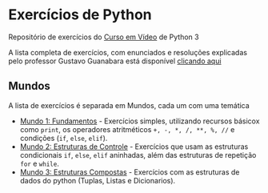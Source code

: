# Exercícios de Python

Repositório de exercícios do [Curso em Vídeo](https://www.youtube.com/cursoemvideo) de Python 3

A lista completa de exercícios, com enunciados e resoluções explicadas pelo professor Gustavo Guanabara está disponível [clicando aqui](https://www.youtube.com/playlist?list=PLHz_AreHm4dm6wYOIW20Nyg12TAjmMGT-)

## Mundos

A lista de exercícios é separada em Mundos, cada um com uma temática

- [Mundo 1: Fundamentos](https://www.youtube.com/playlist?list=PLHz_AreHm4dlKP6QQCekuIPky1CiwmdI6) - Exercícios simples, utilizando recursos básicox como `print`, os operadores atritméticos `+, -, *, /, **, %, //` e condições (`if`, `else`, `elif`).
- [Mundo 2: Estruturas de Controle](https://www.youtube.com/playlist?list=PLHz_AreHm4dk_nZHmxxf_J0WRAqy5Czye) - Exercícios que usam as estruturas condicionais `if`, `else`, `elif` aninhadas, além das estruturas de repetição `for` e `while`.
- [Mundo 3: Estruturas Compostas](https://www.youtube.com/playlist?list=PLHz_AreHm4dksnH2jVTIVNviIMBVYyFnH) - Exercícios com as estruturas de dados do python (Tuplas, Listas e Dicionarios).
